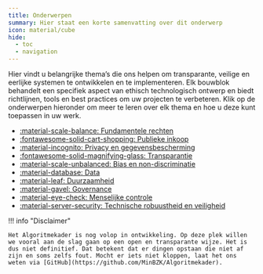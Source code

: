 ```yaml
---
title: Onderwerpen
summary: Hier staat een korte samenvatting over dit onderwerp
icon: material/cube
hide:
  - toc
  - navigation
---
```


Hier vindt u belangrijke thema’s die ons helpen om transparante, veilige en eerlijke systemen te ontwikkelen en te implementeren. Elk bouwblok behandelt een specifiek aspect van ethisch technologisch ontwerp en biedt richtlijnen, tools en best practices om uw projecten te verbeteren. Klik op de onderwerpen hieronder om meer te leren over elk thema en hoe u deze kunt toepassen in uw werk.

<div class="grid cards" markdown>

- [:material-scale-balance: Fundamentele rechten](../bouwblokken/fundamentele-rechten/)
- [:fontawesome-solid-cart-shopping: Publieke inkoop](../bouwblokken/publieke-inkoop/)
- [:material-incognito: Privacy en gegevensbescherming](../bouwblokken/privacy-en-gegevensbescherming/)
- [:fontawesome-solid-magnifying-glass: Transparantie](../bouwblokken/transparantie/)
- [:material-scale-unbalanced: Bias en non-discriminatie](../bouwblokken/bias-en-non-discriminatie/i)
- [:material-database: Data](../bouwblokken/data/)
- [:material-leaf: Duurzaamheid](../bouwblokken/duurzaamheid/)
- [:material-gavel: Governance](../governance/)
- [:material-eye-check: Menselijke controle](../bouwblokken/menselijke-controle/)
- [:material-server-security: Technische robuustheid en veiligheid](../bouwblokken/technische-robuustheid-en-veiligheid/)

</div>

!!! info "Disclaimer"

    Het Algoritmekader is nog volop in ontwikkeling. Op deze plek willen we vooral aan de slag gaan op een open en transparante wijze. Het is dus niet definitief. Dat betekent dat er dingen opstaan die niet af zijn en soms zelfs fout. Mocht er iets niet kloppen, laat het ons weten via [GitHub](https://github.com/MinBZK/Algoritmekader).

